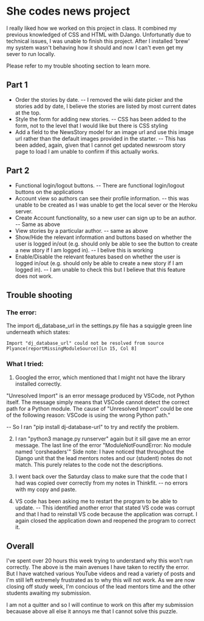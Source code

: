 # She codes news project

I really liked how we worked on this project in class. It combined my previous knowledged of CSS and HTML with DJango. Unfortunatly due to technical issues, I was unable to finish this project. After I installed 'brew' my system wasn't behaving how it should and now I can't even get my sever to run locally. 

Please refer to my trouble shooting section to learn more. 

## Part 1
- Order the stories by date.
-- I removed the wiki date picker and the stories add by date, I believe the stories are listed by most current dates at the top.
- Style the form for adding new stories.
-- CSS has been added to the form, not to the level that I would like but there is CSS styling
- Add a field to the NewsStory model for an image url and use this image url rather than the default images 
provided in the starter.
-- This has been added, again, given that I cannot get updated newsroom story page to load I am unable to confirm if this actually works. 

## Part 2
- Functional login/logout buttons.
-- There are functional login/logout buttons on the applications
- Account view so authors can see their profile information.
-- this was unable to be created as I was unable to get the local sever or the Heroku server. 
- Create Account functionality, so a new user can sign up to be an author.\
-- Same as above
- View stories by a particular author.
-- same as above
- Show/Hide the relevant information and buttons based on whether the user is logged in/out (e.g.
should only be able to see the button to create a new story if I am logged in).
-- I belive this is working
- Enable/Disable the relevant features based on whether the user is logged in/out (e.g. should only be
able to create a new story if I am logged in).
-- I am unable to check this but I believe that this feature does not work. 

## Trouble shooting

### The error: 

The import dj_database_url in the settings.py file has a squiggle green line underneath which states:

    Import "dj_database_url" could not be resolved from source Plyance(reportMissingModuleSource)[Ln 15, Col 8]


### What I tried:

1. Googled the error, which mentioned that I might not have the library installed correctly. 

"Unresolved Import" is an error message produced by VSCode, not Python itself. The message simply means that VSCode cannot detect the correct path for a Python module. The cause of "Unresolved Import" could be one of the following reason: VSCode is using the wrong Python path."

-- So I ran "pip install dj-database-url" to try and rectify the problem. 

2. I ran "python3 manage.py runserver" again but it sill gave me an error message. The last line of the error "ModuleNotFoundError: No module named 'corsheaders'" 
    Side note: I have noticed that throughout the Django unit that the lead mentors notes and our (student) notes do not match. This purely relates to the code not the descriptions. 

3. I went back over the Saturday class to make sure that the code that I had was copied over correctly from my notes in Thinkfit. 
-- no errors with my copy and paste. 

4. VS code has been asking me to restart the program to be able to update.
-- This identified another error that stated VS code was corrupt and that I had to reinstall VS code because the application was corrupt. I again closed the application down and reopened the program to correct it.

## Overall
I've spent over 20 hours this week trying to understand why this won't run correctly. The above is the main avenues I have taken to rectify the error. But I have watched various YouTube videos and read a variety of posts and I'm still left extremely frustrated as to why this will not work. 
As we are now closing off study week, I'm concious of the lead mentors time and the other students awaiting my submission. 

I am not a quitter and so I will continue to work on this after my submission becauase above all else it annoys me that I cannot solve this puzzle. 